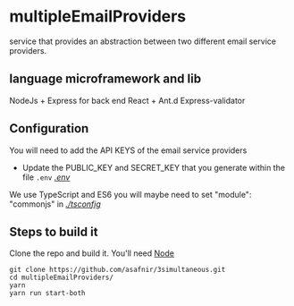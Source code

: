 # multipleEmailProviders
service that provides an abstraction between two different email service providers.

## language microframework and lib
NodeJs + Express for back end
React + Ant.d 
Express-validator

## Configuration
You will need to add the API KEYS of the email service providers
- Update the PUBLIC_KEY and SECRET_KEY that you generate within the file `.env`
_[.env](.env)_

We use TypeScript and ES6 you will maybe need to set "module": "commonjs" in _[./tsconfig](./tsconfig)_

## Steps to build it

Clone the repo and build it. You'll need [Node](http://nodejs.org/download/) 

```
git clone https://github.com/asafnir/3simultaneous.git
cd multipleEmailProviders/
yarn
yarn run start-both
``` 
